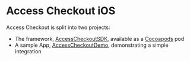 # Access Checkout iOS

Access Checkout is split into two projects:

* The framework, [AccessCheckoutSDK](/AccessCheckoutSDK), available as a [Cocoapods](https://cocoapods.org) pod
* A sample App, [AccessCheckoutDemo](/AccessCheckoutDemo), demonstrating a simple integration

